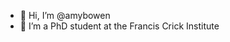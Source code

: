 - 👋 Hi, I’m @amybowen
- 👀 I’m a PhD student at the Francis Crick Institute


<!---
amybowen/amybowen is a ✨ special ✨ repository because its `README.md` (this file) appears on your GitHub profile.
You can click the Preview link to take a look at your changes.
--->
